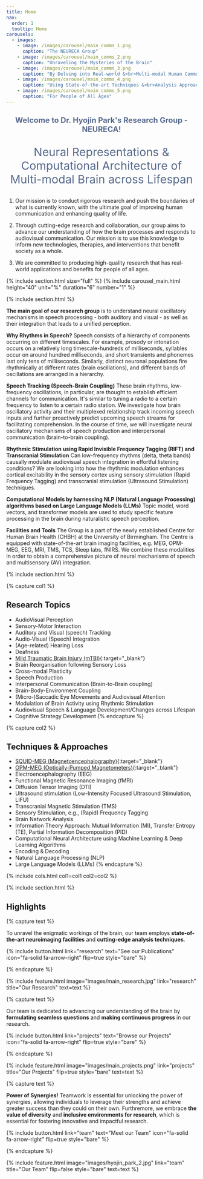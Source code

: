 ```yaml
---
title: Home
nav:
  order: 1
  tooltip: Home
carousels:
  - images: 
    - image: /images/carousel/main_comms_1.png
      caption: "The NEURECA Group"
    - image: /images/carousel/main_comms_2.png
      caption: "Unraveling the Mysteries of the Brain"
    - image: /images/carousel/main_comms_3.png
      caption: "By Delving into Real-world &<br>Multi-modal Human Communication"
    - image: /images/carousel/main_comms_4.png
      caption: "Using State-of-the-art Techniques &<br>Analysis Approaches"
    - image: /images/carousel/main_comms_5.png
      caption: "For People of All Ages"
---
```


<h2 style="text-align:center;color: #586A8C;font-size:20px;">Welcome to Dr. Hyojin Park's Research Group - NEURECA!</h2>
<p style="text-align:center;color: #586A8C;font-size:30px;">Neural Representations & Computational Architecture of<br>Multi-modal Brain across Lifespan</p>

1. Our mission is to conduct rigorous research and push the boundaries of what is currently known, with the ultimate goal of improving human communication and enhancing quality of life.

2. Through cutting-edge research and collaboration, our group aims to advance our understanding of how the brain processes and responds to audiovisual communication. Our mission is to use this knowledge to inform new technologies, therapies, and interventions that benefit society as a whole.

3. We are committed to producing high-quality research that has real-world applications and benefits for people of all ages.

{% include section.html size="full" %}
{% include carousel_main.html
height="40"
unit="%"
duration="6"
number="1" 
%}

<!-- {% include section.html size="full" %} -->

{% include section.html %}

**The main goal of our research group** is to understand neural oscillatory mechanisms in speech processing - both auditory and visual - as well as their integration that leads to a unified perception. 

**Why Rhythms in Speech?** Speech consists of a hierarchy of components occurring on different timescales. For example, prosody or intonation occurs on a relatively long timescale-hundreds of milliseconds, syllables occur on around hundred milliseconds, and short transients and phonemes last only tens of milliseconds. Similarly, distinct neuronal populations fire rhythmically at different rates (brain oscillations), and different bands of oscillations are arranged in a hierarchy.

**Speech Tracking (Speech-Brain Coupling)** These brain rhythms, low-frequency oscillations, in particular, are thought to establish efficient channels for communication. It's similar to tuning a radio to a certain frequency to listen to a certain radio station. We investigate how brain oscillatory activity and their multiplexed relationship track incoming speech inputs and further proactively predict upcoming speech streams for facilitating comprehension. In the course of time, we will investigate neural oscillatory mechanisms of speech production and interpersonal communication (brain-to-brain coupling).

**Rhythmic Stimulation using Rapid Invisible Frequency Tagging (RIFT) and Transcranial Stimulation** Can low-frequency rhythms (delta, theta bands) causally modulate audiovisual speech integration in effortful listening conditions? We are looking into how the rhythmic modulation enhances cortical excitability in the sensory cortex using sensory stimulation (Rapid Frequency Tagging) and transcranial stimulation (Ultrasound Stimulation) techniques. 

**Computational Models by harnessing NLP (Natural Language Processing) algorithms based on Large Language Models (LLMs)** Topic model, word vectors, and transformer models are used to study specific feature processing in the brain during naturalistic speech perception.

**Facilities and Tools** The Group is a part of the newly established Centre for Human Brain Health (CHBH) at the University of Birmingham. The Centre is equipped with state-of-the-art brain imaging facilities, e.g. MEG, OPM-MEG, EEG, MRI, TMS, TCS, Sleep labs, fNIRS. We combine these modalities in order to obtain a comprehensive picture of neural mechanisms of speech and multisensory (AV) integration.

{% include section.html %}

{% capture col1 %}
## Research Topics
- AudioVisual Perception
- Sensory-Motor Interaction
- Auditory and Visual (speech) Tracking
- Audio-Visual (Speech) Integration
- (Age-related) Hearing Loss
- Deafness
- [Mild Traumatic Brain Injury (mTBI)](https://www.birmingham.ac.uk/research/metabolism-systems/translational-brain-science/mtbi-predict/mtbi-predict.aspx){:target="_blank"}
- Brain Reorganisation following Sensory Loss
- Cross-modal Plasticity
- Speech Production
- Interpersonal Communication (Brain-to-Brain coupling)
- Brain-Body-Environment Coupling
- (Micro-)Saccadic Eye Movements and Audiovisual Attention
- Modulation of Brain Activity using Rhythmic Stimulation
- Audiovisual Speech & Language Development/Changes across Lifespan
- Cognitive Strategy Development
{% endcapture %}

{% capture col2 %}
## Techniques & Approaches
- [SQUID-MEG (Magnetoencephalography)](https://www.birmingham.ac.uk/research/centre-for-human-brain-health/chbh-research-facilities/meg.aspx){:target="_blank"}
- [OPM-MEG (Optically-Pumped Magnetometers)](https://www.birmingham.ac.uk/research/centre-for-human-brain-health/chbh-research-facilities/opm.aspx){:target="_blank"}
- Electroencephalography (EEG)
- Functional Magnetic Resonance Imaging (fMRI)
- Diffusion Tensor Imaging (DTI)
- Ultrasound stimulation (Low-Intensity Focused Ultrasound Stimulation, LIFU)
- Transcranial Magnetic Stimulation (TMS)
- Sensory Stimulation, e.g., (Rapid) Frequency Tagging
- Brain Network Analysis
- Information Theory Approach: Mutual Information (MI), Transfer Entropy (TE), Partial Information Decomposition (PID)
- Computational Neural Architecture using Machine Learning & Deep Learning Algorithms
- Encoding & Decoding
- Natural Language Processing (NLP)
- Large Language Models (LLMs)
{% endcapture %}

{% include cols.html col1=col1 col2=col2 %}

{% include section.html %}

## Highlights

{% capture text %}

To unravel the enigmatic workings of the brain, our team employs **state-of-the-art neuroimaging facilities** and **cutting-edge analysis techniques**.

{%
  include button.html
  link="research"
  text="See our Publications"
  icon="fa-solid fa-arrow-right"
  flip=true
  style="bare"
%}

{% endcapture %}

{%
  include feature.html
  image="images/main_research.jpg"
  link="research"
  title="Our Research"
  text=text
%}

{% capture text %}

Our team is dedicated to advancing our understanding of the brain by **formulating seamless questions** and **making continuous progress** in our research.

{%
  include button.html
  link="projects"
  text="Browse our Projects"
  icon="fa-solid fa-arrow-right"
  flip=true
  style="bare"
%}

{% endcapture %}

{%
  include feature.html
  image="images/main_projects.png"
  link="projects"
  title="Our Projects"
  flip=true
  style="bare"
  text=text
%}

{% capture text %}

**Power of Synergies!** Teamwork is essential for unlocking the power of synergies, allowing individuals to leverage their strengths and achieve greater success than they could on their own. Furthremore, we embrace **the value of diversity** and **inclusive environments for research**, which is essential for fostering innovative and impactful research.

{%
  include button.html
  link="team"
  text="Meet our Team"
  icon="fa-solid fa-arrow-right"
  flip=true
  style="bare"
%}

{% endcapture %}

{%
  include feature.html
  image="images/hyojin_park_2.jpg"
  link="team"
  title="Our Team"
  flip=false
  style="bare"
  text=text
%}

